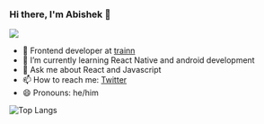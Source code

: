 ### Hi there, I'm Abishek 👋

![](https://komarev.com/ghpvc/?username=vj-abishek)

- 🔭 Frontend developer at [trainn](https://trainn.co/)
- 🌱 I’m currently learning React Native and android development
- 💬 Ask me about React and Javascript
- 📫 How to reach me: [Twitter](https://twitter.com/abishek_py)
- 😄 Pronouns: he/him


![Top Langs](https://github-readme-stats.vercel.app/api/top-langs/?username=vj-abishek&layout=compact&theme=onedark)
